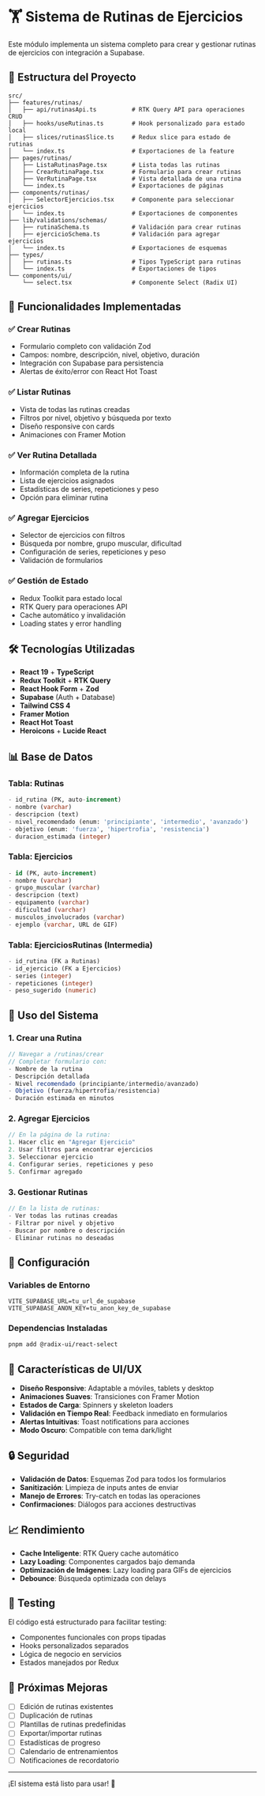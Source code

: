 # 🏋️ Sistema de Rutinas de Ejercicios

Este módulo implementa un sistema completo para crear y gestionar rutinas de ejercicios con integración a Supabase.

## 📁 Estructura del Proyecto

```
src/
├── features/rutinas/
│   ├── api/rutinasApi.ts          # RTK Query API para operaciones CRUD
│   ├── hooks/useRutinas.ts        # Hook personalizado para estado local
│   ├── slices/rutinasSlice.ts     # Redux slice para estado de rutinas
│   └── index.ts                   # Exportaciones de la feature
├── pages/rutinas/
│   ├── ListaRutinasPage.tsx       # Lista todas las rutinas
│   ├── CrearRutinaPage.tsx        # Formulario para crear rutinas
│   ├── VerRutinaPage.tsx          # Vista detallada de una rutina
│   └── index.ts                   # Exportaciones de páginas
├── components/rutinas/
│   ├── SelectorEjercicios.tsx     # Componente para seleccionar ejercicios
│   └── index.ts                   # Exportaciones de componentes
├── lib/validations/schemas/
│   ├── rutinaSchema.ts            # Validación para crear rutinas
│   ├── ejercicioSchema.ts         # Validación para agregar ejercicios
│   └── index.ts                   # Exportaciones de esquemas
├── types/
│   ├── rutinas.ts                 # Tipos TypeScript para rutinas
│   └── index.ts                   # Exportaciones de tipos
└── components/ui/
    └── select.tsx                 # Componente Select (Radix UI)
```

## 🚀 Funcionalidades Implementadas

### ✅ Crear Rutinas
- Formulario completo con validación Zod
- Campos: nombre, descripción, nivel, objetivo, duración
- Integración con Supabase para persistencia
- Alertas de éxito/error con React Hot Toast

### ✅ Listar Rutinas
- Vista de todas las rutinas creadas
- Filtros por nivel, objetivo y búsqueda por texto
- Diseño responsive con cards
- Animaciones con Framer Motion

### ✅ Ver Rutina Detallada
- Información completa de la rutina
- Lista de ejercicios asignados
- Estadísticas de series, repeticiones y peso
- Opción para eliminar rutina

### ✅ Agregar Ejercicios
- Selector de ejercicios con filtros
- Búsqueda por nombre, grupo muscular, dificultad
- Configuración de series, repeticiones y peso
- Validación de formularios

### ✅ Gestión de Estado
- Redux Toolkit para estado local
- RTK Query para operaciones API
- Cache automático y invalidación
- Loading states y error handling

## 🛠️ Tecnologías Utilizadas

- **React 19** + **TypeScript**
- **Redux Toolkit** + **RTK Query**
- **React Hook Form** + **Zod**
- **Supabase** (Auth + Database)
- **Tailwind CSS 4**
- **Framer Motion**
- **React Hot Toast**
- **Heroicons** + **Lucide React**

## 📊 Base de Datos

### Tabla: Rutinas
```sql
- id_rutina (PK, auto-increment)
- nombre (varchar)
- descripcion (text)
- nivel_recomendado (enum: 'principiante', 'intermedio', 'avanzado')
- objetivo (enum: 'fuerza', 'hipertrofia', 'resistencia')
- duracion_estimada (integer)
```

### Tabla: Ejercicios
```sql
- id (PK, auto-increment)
- nombre (varchar)
- grupo_muscular (varchar)
- descripcion (text)
- equipamento (varchar)
- dificultad (varchar)
- musculos_involucrados (varchar)
- ejemplo (varchar, URL de GIF)
```

### Tabla: EjerciciosRutinas (Intermedia)
```sql
- id_rutina (FK a Rutinas)
- id_ejercicio (FK a Ejercicios)
- series (integer)
- repeticiones (integer)
- peso_sugerido (numeric)
```

## 🎯 Uso del Sistema

### 1. Crear una Rutina
```typescript
// Navegar a /rutinas/crear
// Completar formulario con:
- Nombre de la rutina
- Descripción detallada
- Nivel recomendado (principiante/intermedio/avanzado)
- Objetivo (fuerza/hipertrofia/resistencia)
- Duración estimada en minutos
```

### 2. Agregar Ejercicios
```typescript
// En la página de la rutina:
1. Hacer clic en "Agregar Ejercicio"
2. Usar filtros para encontrar ejercicios
3. Seleccionar ejercicio
4. Configurar series, repeticiones y peso
5. Confirmar agregado
```

### 3. Gestionar Rutinas
```typescript
// En la lista de rutinas:
- Ver todas las rutinas creadas
- Filtrar por nivel y objetivo
- Buscar por nombre o descripción
- Eliminar rutinas no deseadas
```

## 🔧 Configuración

### Variables de Entorno
```env
VITE_SUPABASE_URL=tu_url_de_supabase
VITE_SUPABASE_ANON_KEY=tu_anon_key_de_supabase
```

### Dependencias Instaladas
```bash
pnpm add @radix-ui/react-select
```

## 🎨 Características de UI/UX

- **Diseño Responsive**: Adaptable a móviles, tablets y desktop
- **Animaciones Suaves**: Transiciones con Framer Motion
- **Estados de Carga**: Spinners y skeleton loaders
- **Validación en Tiempo Real**: Feedback inmediato en formularios
- **Alertas Intuitivas**: Toast notifications para acciones
- **Modo Oscuro**: Compatible con tema dark/light

## 🔒 Seguridad

- **Validación de Datos**: Esquemas Zod para todos los formularios
- **Sanitización**: Limpieza de inputs antes de enviar
- **Manejo de Errores**: Try-catch en todas las operaciones
- **Confirmaciones**: Diálogos para acciones destructivas

## 📈 Rendimiento

- **Cache Inteligente**: RTK Query cache automático
- **Lazy Loading**: Componentes cargados bajo demanda
- **Optimización de Imágenes**: Lazy loading para GIFs de ejercicios
- **Debounce**: Búsqueda optimizada con delays

## 🧪 Testing

El código está estructurado para facilitar testing:
- Componentes funcionales con props tipadas
- Hooks personalizados separados
- Lógica de negocio en servicios
- Estados manejados por Redux

## 🚀 Próximas Mejoras

- [ ] Edición de rutinas existentes
- [ ] Duplicación de rutinas
- [ ] Plantillas de rutinas predefinidas
- [ ] Exportar/importar rutinas
- [ ] Estadísticas de progreso
- [ ] Calendario de entrenamientos
- [ ] Notificaciones de recordatorio

---

¡El sistema está listo para usar! 🎉 